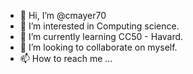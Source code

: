 - 👋 Hi, I’m @cmayer70
- 👀 I’m interested in Computing science.
- 🌱 I’m currently learning CC50 - Havard.
- 💞️ I’m looking to collaborate on myself.
- 📫 How to reach me ...

<!---
cmayer70/cmayer70 is a ✨ special ✨ repository because its `README.md` (this file) appears on your GitHub profile.
You can click the Preview link to take a look at your changes.
--->
